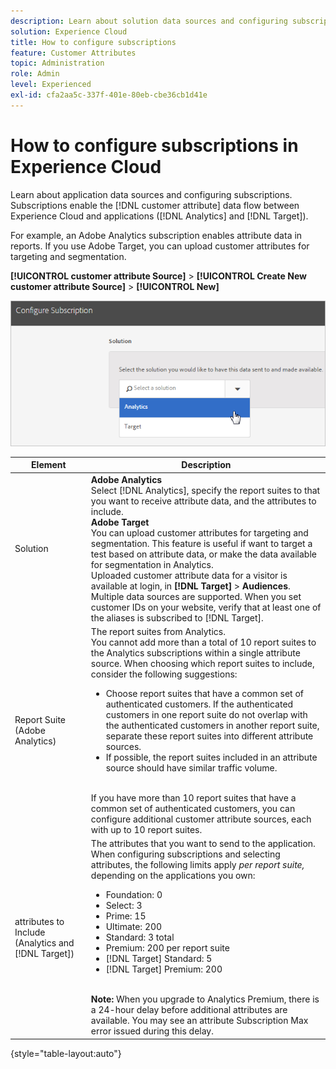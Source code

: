 ```yaml
---
description: Learn about solution data sources and configuring subscriptions. Subscriptions enable the customer attribute data flow between Experience Cloud and applications (Analytics and Target).
solution: Experience Cloud
title: How to configure subscriptions 
feature: Customer Attributes
topic: Administration
role: Admin
level: Experienced
exl-id: cfa2aa5c-337f-401e-80eb-cbe36cb1d41e
---
```

# How to configure subscriptions in Experience Cloud

Learn about application data sources and configuring subscriptions. Subscriptions enable the [!DNL customer attribute] data flow between Experience Cloud and applications ([!DNL Analytics] and [!DNL Target]).

For example, an Adobe Analytics subscription enables attribute data in reports. If you use Adobe Target, you can upload customer attributes for targeting and segmentation. 

**[!UICONTROL customer attribute Source]** > **[!UICONTROL Create New customer attribute Source]** > **[!UICONTROL New]** 

![Configure subscriptions in Experience Cloud](assets/configure_subscription_page.png) 

| Element | Description |
|--- |--- |
|Solution|**Adobe Analytics**<br>Select [!DNL Analytics], specify the report suites to that you want to receive attribute data, and the attributes to include.<br>**Adobe Target**<br>You can upload customer attributes for targeting and segmentation. This feature is useful if want to target a test based on attribute data, or make the data available for segmentation in Analytics.<br>Uploaded customer attribute data for a visitor is available at login, in **[!DNL Target]** > **Audiences**.<br>Multiple data sources are supported. When you set customer IDs on your website, verify that at least one of the aliases is subscribed to [!DNL Target].|
|Report Suite (Adobe Analytics)|The report suites from Analytics.<br>You cannot add more than a total of 10 report suites to the Analytics subscriptions within a single attribute source. When choosing which report suites to include, consider the following suggestions:<ul><li>Choose report suites that have a common set of authenticated customers. If the authenticated customers in one report suite do not overlap with the authenticated customers in another report suite, separate these report suites into different attribute sources.</li><li>If possible, the report suites included in an attribute source should have similar traffic volume.</li></ul><br>If you have more than 10 report suites that have a common set of authenticated customers, you can configure additional customer attribute sources, each with up to 10 report suites.|
|attributes to Include (Analytics and [!DNL Target])|The attributes that you want to send to the application. <br>When configuring subscriptions and selecting attributes, the following limits apply _per report suite,_ depending on the applications you own:<ul><li>Foundation: 0</li><li>Select: 3</li><li>Prime: 15</li><li>Ultimate: 200</li><li>Standard: 3 total</li><li>Premium: 200 per report suite</li><li>[!DNL Target] Standard: 5</li><li>[!DNL Target] Premium: 200</li></ul><br>**Note:** When you upgrade to Analytics Premium, there is a 24-hour delay before additional attributes are available. You may see an attribute Subscription Max error issued during this delay.|

{style="table-layout:auto"}
